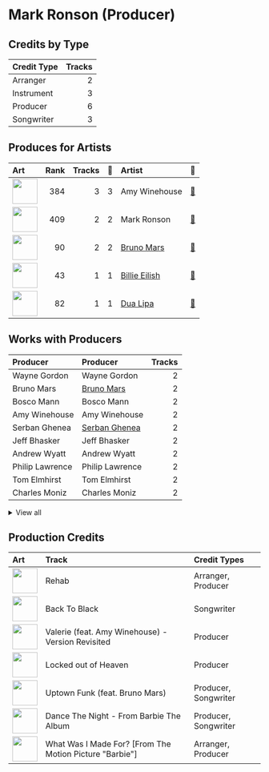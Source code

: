 # Mark Ronson (Producer)

## Credits by Type

| Credit Type | Tracks |
|:---|---:|
| Arranger | 2 |
| Instrument | 3 |
| Producer | 6 |
| Songwriter | 3 |

## Produces for Artists

| Art | Rank | Tracks | 💚 | Artist | 🔗 |
|:---|---:|---:|---:|:---|:---|
| <img src="https://i.scdn.co/image/ab6761610000e5eb2ceb023b10da17590878e88c" alt="" width="50" /> | 384 | 3 | 3 | Amy Winehouse | [🔗](https://open.spotify.com/artist/6Q192DXotxtaysaqNPy5yR) |
| <img src="https://i.scdn.co/image/ab6761610000e5eb105cc9628c315b29d299fbb4" alt="" width="50" /> | 409 | 2 | 2 | Mark Ronson | [🔗](https://open.spotify.com/artist/3hv9jJF3adDNsBSIQDqcjp) |
| <img src="https://i.scdn.co/image/ab6761610000e5ebc36dd9eb55fb0db4911f25dd" alt="" width="50" /> | 90 | 2 | 2 | [Bruno Mars](../../artists/bruno_mars/overview.md) | [🔗](https://open.spotify.com/artist/0du5cEVh5yTK9QJze8zA0C) |
| <img src="https://i.scdn.co/image/ab6761610000e5eb4a21b4760d2ecb7b0dcdc8da" alt="" width="50" /> | 43 | 1 | 1 | [Billie Eilish](../../artists/billie_eilish/overview.md) | [🔗](https://open.spotify.com/artist/6qqNVTkY8uBg9cP3Jd7DAH) |
| <img src="https://i.scdn.co/image/ab6761610000e5eb0c68f6c95232e716f0abee8d" alt="" width="50" /> | 82 | 1 | 1 | [Dua Lipa](../../artists/dua_lipa/overview.md) | [🔗](https://open.spotify.com/artist/6M2wZ9GZgrQXHCFfjv46we) |

## Works with Producers

| Producer | Producer | Tracks |
|:---|:---|---:|
| Wayne Gordon | Wayne Gordon | 2 |
| Bruno Mars | [Bruno Mars](../bruno_mars/overview.md) | 2 |
| Bosco Mann | Bosco Mann | 2 |
| Amy Winehouse | Amy Winehouse | 2 |
| Serban Ghenea | [Serban Ghenea](../serban_ghenea/overview.md) | 2 |
| Jeff Bhasker | Jeff Bhasker | 2 |
| Andrew Wyatt | Andrew Wyatt | 2 |
| Philip Lawrence | Philip Lawrence | 2 |
| Tom Elmhirst | Tom Elmhirst | 2 |
| Charles Moniz | Charles Moniz | 2 |


<details>
<summary>View all</summary>

| Producer | Producer | Tracks |
|:---|:---|---:|
| Chris Elliott | Chris Elliott | 2 |
| Taz Mattar | Taz Mattar | 1 |
| Dom Morley | Dom Morley | 1 |
| Derek Pacuk | Derek Pacuk | 1 |
| Matthew Stevens | Matthew Stevens | 1 |
| Riccardo Damian | Riccardo Damian | 1 |
| Charlie Wilson | Charlie Wilson | 1 |
| Robert Wilson | Robert Wilson | 1 |
| Boyan Chowdhury | Boyan Chowdhury | 1 |
| Vaughan Merrick | Vaughan Merrick | 1 |
| Abi Harding | Abi Harding | 1 |
| Lonnie Simmons | Lonnie Simmons | 1 |
| Emile Haynie | Emile Haynie | 1 |
| Devin Nakao | Devin Nakao | 1 |
| Billie Eilish | [Billie Eilish](../billie_eilish/overview.md) | 1 |
| Inaam Haq | Inaam Haq | 1 |
| Russell Pritchard | Russell Pritchard | 1 |
| Ari Levine | Ari Levine | 1 |
| Alex Venguer | Alex Venguer | 1 |
| FINNEAS | [FINNEAS](../finneas/overview.md) | 1 |
| Devon Gallaspy | Devon Gallaspy | 1 |
| The Smeezingtons | The Smeezingtons | 1 |
| Sean Payne | Sean Payne | 1 |
| Boo Mitchell | Boo Mitchell | 1 |
| Ken Lewis | Ken Lewis | 1 |
| Brandon Bost | Brandon Bost | 1 |
| Picard Brothers | Picard Brothers | 1 |
| Trinidad James | Trinidad James | 1 |
| Dave McCabe | Dave McCabe | 1 |
| Manny Marroquin | [Manny Marroquin](../manny_marroquin/overview.md) | 1 |
| Cameron Gower Poole | Cameron Gower Poole | 1 |
| Caroline Ailin | Caroline Ailin | 1 |
| Rudolph Taylor | Rudolph Taylor | 1 |
| Dua Lipa | Dua Lipa | 1 |
| alalal | alalal | 1 |
| Ronnie Wilson | Ronnie Wilson | 1 |
| Josh Blair | Josh Blair | 1 |
| Rob Kinelski | Rob Kinelski | 1 |

</details>


## Production Credits

| Art | Track | Credit Types |
|:---|:---|:---|
| <img src="https://i.scdn.co/image/ab67616d0000b2738f52f321140e4a76ea720c52" alt="" width="50" /> | Rehab | Arranger, Producer |
| <img src="https://i.scdn.co/image/ab67616d0000b2738f52f321140e4a76ea720c52" alt="" width="50" /> | Back To Black | Songwriter |
| <img src="https://i.scdn.co/image/ab67616d0000b273b63bc9378aa07542c6db43d6" alt="" width="50" /> | Valerie (feat. Amy Winehouse) - Version Revisited | Producer |
| <img src="https://i.scdn.co/image/ab67616d0000b273926f43e7cce571e62720fd46" alt="" width="50" /> | Locked out of Heaven | Producer |
| <img src="https://i.scdn.co/image/ab67616d0000b273e419ccba0baa8bd3f3d7abf2" alt="" width="50" /> | Uptown Funk (feat. Bruno Mars) | Producer, Songwriter |
| <img src="https://i.scdn.co/image/ab67616d0000b2737dd3ba455ee3390cb55b0192" alt="" width="50" /> | Dance The Night - From Barbie The Album | Producer, Songwriter |
| <img src="https://i.scdn.co/image/ab67616d0000b273ed317ec13d3de9e01fb99c9e" alt="" width="50" /> | What Was I Made For? [From The Motion Picture "Barbie"] | Arranger, Producer |